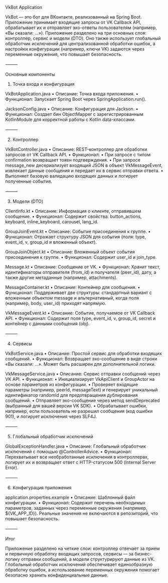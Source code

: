 VkBot Application

VkBot — это бот для ВКонтакте, реализованный на Spring Boot. Приложение принимает входящие запросы от VK Callback API, обрабатывает их и отправляет эхо-ответы пользователям (например, «Вы сказали: …»). Приложение разделено на три основных слоя: контроллер, сервис и модели (DTO). Оно также использует глобальный обработчик исключений для централизованной обработки ошибок, а настройки конфигурации (например, ключи VK) задаются через переменные окружения, что повышает безопасность.

⸻

Основные компоненты

1. Точка входа и конфигурация

VkBotApplication.java
	•	Описание: Точка входа приложения.
	•	Функционал: Запускает Spring Boot через SpringApplication.run().

JacksonConfig.java
	•	Описание: Конфигурация для Jackson.
	•	Функционал: Создает бин ObjectMapper с зарегистрированным KotlinModule для корректной работы с Kotlin data-классами.

⸻

2. Контроллер

VkBotController.java
	•	Описание: REST-контроллер для обработки запросов от VK Callback API.
	•	Функционал:
	•	При запросе с типом confirmation возвращает токен подтверждения.
	•	При запросе message_new десериализует входящий JSON в объект VkMessageEvent, извлекает данные сообщения и передает их в сервис отправки ответа.
	•	Выполняет базовую валидацию входящих данных и логирует полученные события.

⸻

3. Модели (DTO)

ClientInfo.kt
	•	Описание: Информация о клиенте, отправившем сообщение.
	•	Функционал: Содержит свойства: button_actions, keyboard, inline_keyboard, carousel, lang_id.

GroupJoinEvent.kt
	•	Описание: Событие присоединения к группе.
	•	Функционал: Отражает структуру JSON для события (поля: type, event_id, v, group_id и вложенный объект).

GroupJoinObject.kt
	•	Описание: Вложенный объект события присоединения к группе.
	•	Функционал: Содержит user_id и join_type.

Message.kt
	•	Описание: Сообщение от VK.
	•	Функционал: Хранит текст, идентификаторы отправителя (from_id) и получателя (peer_id), дату, а также другие метаданные (например, attachments).

MessageContainer.kt
	•	Описание: Контейнер для сообщения.
	•	Функционал: Поддерживает две структуры: стандартный вариант с вложенным объектом message и альтернативный, когда поля (например, body, user_id) приходят напрямую.

VkMessageEvent.kt
	•	Описание: Событие, получаемое от VK Callback API.
	•	Функционал: Содержит поля type, event_id, v, group_id, secret и контейнер с данными сообщения (obj).

⸻

4. Сервисы

VkBotService.java
	•	Описание: Простой сервис для обработки входящих сообщений.
	•	Функционал: Возвращает эхо-сообщение в виде строки «Вы сказали: …». Может быть расширен для дополнительной логики.

VkMessageService.java
	•	Описание: Сервис отправки сообщений через VK API.
	•	Функционал:
	•	Инициализирует VkApiClient и GroupActor на основе параметров из конфигурации.
	•	Проверяет входящие параметры (например, peerId, messageText) и генерирует уникальный идентификатор randomId для предотвращения дублирования сообщений.
	•	Отправляет эхо-сообщение через метод sendDeprecated (выбранный для вашей версии VK SDK).
	•	Обрабатывает ошибки, например, если пользователь не разрешил сообщения (код ошибки 901), и логирует исключения через SLF4J.

⸻

5. Глобальный обработчик исключений

GlobalExceptionHandler.java
	•	Описание: Глобальный обработчик исключений с помощью @ControllerAdvice.
	•	Функционал: Перехватывает все необработанные исключения в контроллерах, логирует их и возвращает ответ с HTTP-статусом 500 (Internal Server Error).

⸻

6. Конфигурация приложения

application.properties.example
	•	Описание: Шаблонный файл конфигурации.
	•	Функционал: Содержит перечень необходимых параметров, заданных через переменные окружения (например, ${VK_APP_ID}). Реальные значения не включаются в репозиторий, что повышает безопасность.

⸻

Итог

Приложение разделено на четкие слои: контроллер отвечает за прием и первичную обработку входящих запросов, сервисы — за бизнес-логику отправки сообщений, а модели структурируют данные из VK. Глобальный обработчик исключений обеспечивает единообразную обработку ошибок, а использование переменных окружения помогает безопасно хранить конфиденциальные данные.

